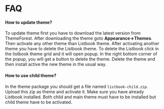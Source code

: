 # FAQ

#### How to update theme?

To update theme first you have to download the latest version from ThemeForest. After downloading the theme goto **Appearance-&gt;Themes**. Then activate any other theme than Listbook theme. After activating another theme you have to delete the Listbook theme. To delete the Listbook click in the listbook theme grid and it will open popup. In the right bottom corner of the popup, you will get a button to delete the theme. Delete the theme and then install active the new theme in the usual way.

#### How to use child theme?

In the theme package you should get a file named `listbook-child.zip`. Upload this zip as theme and activate it. Make sure you have already Listbook installed. Both child and main theme must have to be installed but child theme have to be activated.


